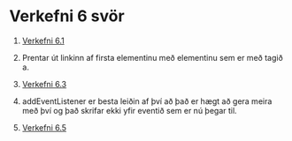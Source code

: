 # Verkefni 6 svör

1. [Verkefni 6.1](https://rawgit.com/gudmunduroh/JSVerkefni/master/verkefni%206/1/index.html)

2. Prentar út linkinn af firsta elementinu með elementinu sem er með tagið a.

3. [Verkefni 6.3](https://rawgit.com/gudmunduroh/JSVerkefni/master/verkefni%206/3/index.html)

4. addEventListener er besta leiðin af því að það er hægt að gera meira með því og það skrifar ekki yfir eventið sem er nú þegar til.

5. [Verkefni 6.5](https://vsh.gudmunduro.com/JSVerk5/)